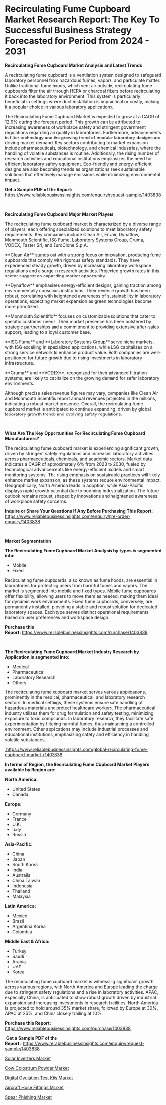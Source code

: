 <p><h1>Recirculating Fume Cupboard Market Research Report: The Key To Successful Business Strategy Forecasted for Period from 2024 - 2031</h1></p><p><strong>Recirculating Fume Cupboard Market Analysis and Latest Trends</strong></p>
<p><p>A recirculating fume cupboard is a ventilation system designed to safeguard laboratory personnel from hazardous fumes, vapors, and particulate matter. Unlike traditional fume hoods, which vent air outside, recirculating fume cupboards filter the air through HEPA or charcoal filters before recirculating it back into the laboratory environment. This system is particularly beneficial in settings where duct installation is impractical or costly, making it a popular choice in various laboratory applications.</p><p>The Recirculating Fume Cupboard Market is expected to grow at a CAGR of 12.9% during the forecast period. This growth can be attributed to increasing awareness of workplace safety and stringent government regulations regarding air quality in laboratories. Furthermore, advancements in filter technology and the growing trend of modular laboratory designs are driving market demand. Key sectors contributing to market expansion include pharmaceuticals, biotechnology, and chemical industries, where the handling of volatile substances is routine. Additionally, the rising number of research activities and educational institutions emphasizes the need for efficient laboratory safety equipment. Eco-friendly and energy-efficient designs are also becoming trends as organizations seek sustainable solutions that effectively manage emissions while minimizing environmental impact.</p></p>
<p><strong>Get a Sample PDF of the Report:&nbsp;</strong> <a href="https://www.reliablebusinessinsights.com/enquiry/request-sample/1403838?utm_campaign=1094&utm_medium=2&utm_source=Github&utm_content=ia&utm_term=23102024&utm_id=recirculating-fume-cupboard">https://www.reliablebusinessinsights.com/enquiry/request-sample/1403838</a></p>
<p>&nbsp;</p>
<p><strong>Recirculating Fume Cupboard Major Market Players</strong></p>
<p><p>The recirculating fume cupboard market is characterized by a diverse range of players, each offering specialized solutions to meet laboratory safety requirements. Key companies include Clean Air, Envair, Dynaflow, Monmouth Scientific, ISG Fume, Laboratory Systems Group, Cruma, VODEX, Faster Srl, and EuroClone S.p.A.</p><p>**Clean Air** stands out with a strong focus on innovation, producing fume cupboards that comply with rigorous safety standards. They have experienced steady growth, driven by increasing laboratory workspace regulations and a surge in research activities. Projected growth rates in this sector suggest an expanding market opportunity.</p><p>**Dynaflow** emphasizes energy-efficient designs, gaining traction among environmentally conscious institutions. Their revenue growth has been robust, correlating with heightened awareness of sustainability in laboratory operations, expecting market expansion as green technologies become more prioritized.</p><p>**Monmouth Scientific** focuses on customizable solutions that cater to specific customer needs. Their market presence has been bolstered by strategic partnerships and a commitment to providing extensive after-sales support, leading to a loyal customer base.</p><p>**ISG Fume** and **Laboratory Systems Group** serve niche markets, with ISG excelling in specialized applications, while LSG capitalizes on a strong service network to enhance product value. Both companies are well-positioned for future growth due to rising investments in laboratory infrastructure.</p><p>**Cruma** and **VODEX**, recognized for their advanced filtration systems, are likely to capitalize on the growing demand for safer laboratory environments. </p><p>Although precise sales revenue figures may vary, companies like Clean Air and Monmouth Scientific report annual revenues projected in the millions, indicating a robust market presence. Overall, the recirculating fume cupboard market is anticipated to continue expanding, driven by global laboratory growth trends and evolving safety regulations.</p></p>
<p>&nbsp;</p>
<p><strong>What Are The Key Opportunities For Recirculating Fume Cupboard Manufacturers?</strong></p>
<p><p>The recirculating fume cupboard market is experiencing significant growth, driven by stringent safety regulations and increased laboratory activities across pharmaceuticals, chemicals, and academic sectors. Market data indicates a CAGR of approximately 6% from 2023 to 2030, fueled by technological advancements like energy-efficient models and smart monitoring systems. The rising emphasis on sustainable practices will likely enhance market expansion, as these systems reduce environmental impact. Geographically, North America leads in adoption, while Asia-Pacific displays rapid growth potential due to booming industrialization. The future outlook remains robust, shaped by innovations and heightened awareness of workplace safety concerns.</p></p>
<p><strong>Inquire or Share Your Questions If Any Before Purchasing This Report:</strong> <a href="https://www.reliablebusinessinsights.com/enquiry/pre-order-enquiry/1403838?utm_campaign=1094&utm_medium=2&utm_source=Github&utm_content=ia&utm_term=23102024&utm_id=recirculating-fume-cupboard">https://www.reliablebusinessinsights.com/enquiry/pre-order-enquiry/1403838</a></p>
<p>&nbsp;</p>
<p><strong>Market Segmentation</strong></p>
<p><strong>The Recirculating Fume Cupboard Market Analysis by types is segmented into:</strong></p>
<p><ul><li>Mobile</li><li>Fixed</li></ul></p>
<p><p>Recirculating fume cupboards, also known as fume hoods, are essential in laboratories for protecting users from harmful fumes and vapors. The market is segmented into mobile and fixed types. Mobile fume cupboards offer flexibility, allowing users to move them as needed, making them ideal for dynamic work environments. Fixed fume cupboards, conversely, are permanently installed, providing a stable and robust solution for dedicated laboratory spaces. Each type serves distinct operational requirements based on user preferences and workspace design.</p></p>
<p><strong>Purchase this Report:&nbsp;</strong><a href="https://www.reliablebusinessinsights.com/purchase/1403838?utm_campaign=1094&utm_medium=2&utm_source=Github&utm_content=ia&utm_term=23102024&utm_id=recirculating-fume-cupboard">https://www.reliablebusinessinsights.com/purchase/1403838</a></p>
<p>&nbsp;</p>
<p><strong>The Recirculating Fume Cupboard Market Industry Research by Application is segmented into:</strong></p>
<p><ul><li>Medical</li><li>Pharmaceutical</li><li>Laboratory Research</li><li>Others</li></ul></p>
<p><p>The recirculating fume cupboard market serves various applications, prominently in the medical, pharmaceutical, and laboratory research sectors. In medical settings, these systems ensure safe handling of hazardous materials and protect healthcare workers. The pharmaceutical industry utilizes them for drug formulation and safety testing, minimizing exposure to toxic compounds. In laboratory research, they facilitate safe experimentation by filtering harmful fumes, thus maintaining a controlled environment. Other applications may include industrial processes and educational institutions, emphasizing safety and efficiency in handling volatile substances.</p></p>
<p><a href="https://www.reliablebusinessinsights.com/global-recirculating-fume-cupboard-market-r1403838?utm_campaign=1094&utm_medium=2&utm_source=Github&utm_content=ia&utm_term=23102024&utm_id=recirculating-fume-cupboard">&nbsp;https://www.reliablebusinessinsights.com/global-recirculating-fume-cupboard-market-r1403838</a></p>
<p><strong>In terms of Region, the Recirculating Fume Cupboard Market Players available by Region are:</strong></p>
<p>
    <p> <strong> North America: </strong>
        <ul>
            <li>United States</li>
            <li>Canada</li>
        </ul>
        </p> 
    <p> <strong> Europe: </strong>
        <ul>
            <li>Germany</li>
            <li>France</li>
            <li>U.K.</li>
            <li>Italy</li>
            <li>Russia</li>
        </ul>
        </p> 
    <p> <strong> Asia-Pacific: </strong>
        <ul>
            <li>China</li>
            <li>Japan</li>
            <li>South Korea</li>
            <li>India</li>
            <li>Australia</li>
            <li>China Taiwan</li>
            <li>Indonesia</li>
            <li>Thailand</li>
            <li>Malaysia</li>
        </ul>
        </p> 
    <p> <strong> Latin America: </strong>
        <ul>
            <li>Mexico</li>
            <li>Brazil</li>
            <li>Argentina Korea</li>
            <li>Colombia</li>
        </ul>
        </p> 
    <p> <strong> Middle East & Africa: </strong>
        <ul>
            <li>Turkey</li>
            <li>Saudi</li>
            <li>Arabia</li>
            <li>UAE</li>
            <li>Korea</li>
        </ul>
    </p>
    </p>
<p><p>The recirculating fume cupboard market is witnessing significant growth across various regions, with North America and Europe leading the charge due to stringent safety regulations and a rise in laboratory activities. APAC, especially China, is anticipated to show robust growth driven by industrial expansion and increasing investments in research facilities. North America is projected to hold around 35% market share, followed by Europe at 30%, APAC at 25%, and China closely trailing at 10%.</p></p>
<p><strong>Purchase this Report: </strong><a href="https://www.reliablebusinessinsights.com/purchase/1403838?utm_campaign=1094&utm_medium=2&utm_source=Github&utm_content=ia&utm_term=23102024&utm_id=recirculating-fume-cupboard">https://www.reliablebusinessinsights.com/purchase/1403838</a></p>
<p>&nbsp;<strong>Get a Sample PDF of the Report:&nbsp;&nbsp;</strong><a href="https://www.reliablebusinessinsights.com/enquiry/request-sample/1403838?utm_campaign=1094&utm_medium=2&utm_source=Github&utm_content=ia&utm_term=23102024&utm_id=recirculating-fume-cupboard">https://www.reliablebusinessinsights.com/enquiry/request-sample/1403838</a></p>
<p><strong></strong></p>
<p><p><a href="https://www.linkedin.com/pulse/solar-inverters-market-size-share-analysis-growth-trends-fbfdf?utm_campaign=1094&utm_medium=2&utm_source=Github&utm_content=ia&utm_term=23102024&utm_id=recirculating-fume-cupboard">Solar Inverters Market</a></p><p><a href="https://github.com/florjvdva/Market-Research-Report-List-1/blob/main/cow-colostrum-powder-market.md?utm_campaign=1094&utm_medium=2&utm_source=Github&utm_content=ia&utm_term=23102024&utm_id=recirculating-fume-cupboard">Cow Colostrum Powder Market</a></p><p><a href="https://github.com/kiara3n0pau/Market-Research-Report-List-1/blob/main/digital-ovulation-test-kits-market.md?utm_campaign=1094&utm_medium=2&utm_source=Github&utm_content=ia&utm_term=23102024&utm_id=recirculating-fume-cupboard">Digital Ovulation Test Kits Market</a></p><p><a href="https://issuu.com/reportprime-2/docs/aircraft-hose-fittings-market-size-_7e853ad1cf09d2?utm_campaign=1094&utm_medium=2&utm_source=Github&utm_content=ia&utm_term=23102024&utm_id=recirculating-fume-cupboard">Aircraft Hose Fittings Market</a></p><p><a href="https://www.linkedin.com/pulse/insights-spear-phishing-industry-market-financial-status-size-gilzc?utm_campaign=1094&utm_medium=2&utm_source=Github&utm_content=ia&utm_term=23102024&utm_id=recirculating-fume-cupboard">Spear Phishing Market</a></p></p>